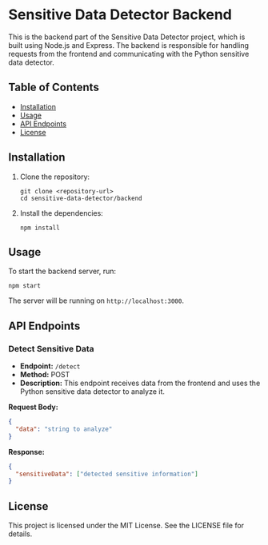 # Sensitive Data Detector Backend

This is the backend part of the Sensitive Data Detector project, which is built using Node.js and Express. The backend is responsible for handling requests from the frontend and communicating with the Python sensitive data detector.

## Table of Contents

- [Installation](#installation)
- [Usage](#usage)
- [API Endpoints](#api-endpoints)
- [License](#license)

## Installation

1. Clone the repository:
   ```
   git clone <repository-url>
   cd sensitive-data-detector/backend
   ```

2. Install the dependencies:
   ```
   npm install
   ```

## Usage

To start the backend server, run:
```
npm start
```
The server will be running on `http://localhost:3000`.

## API Endpoints

### Detect Sensitive Data

- **Endpoint:** `/detect`
- **Method:** POST
- **Description:** This endpoint receives data from the frontend and uses the Python sensitive data detector to analyze it.

**Request Body:**
```json
{
  "data": "string to analyze"
}
```

**Response:**
```json
{
  "sensitiveData": ["detected sensitive information"]
}
```

## License

This project is licensed under the MIT License. See the LICENSE file for details.